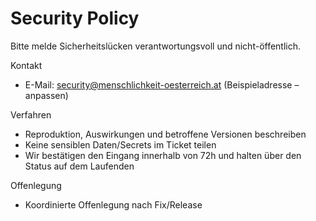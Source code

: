 # Security Policy

Bitte melde Sicherheitslücken verantwortungsvoll und nicht-öffentlich.

Kontakt
- E-Mail: security@menschlichkeit-oesterreich.at (Beispieladresse – anpassen)

Verfahren
- Reproduktion, Auswirkungen und betroffene Versionen beschreiben
- Keine sensiblen Daten/Secrets im Ticket teilen
- Wir bestätigen den Eingang innerhalb von 72h und halten über den Status auf dem Laufenden

Offenlegung
- Koordinierte Offenlegung nach Fix/Release
